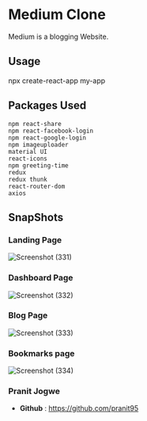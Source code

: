# Medium Clone

Medium is a blogging Website.


## Usage
npx create-react-app my-app


## Packages Used
```
npm react-share
npm react-facebook-login
npm react-google-login
npm imageuploader
material UI
react-icons
npm greeting-time
redux
redux thunk
react-router-dom
axios

```
## SnapShots
### Landing Page
![Screenshot (331)](https://user-images.githubusercontent.com/73213873/107113597-f547e200-6885-11eb-8abd-72106074907a.png)

### Dashboard Page
![Screenshot (332)](https://user-images.githubusercontent.com/73213873/107113618-13154700-6886-11eb-9d9e-8ee9ce17de93.png)
 
### Blog Page

![Screenshot (333)](https://user-images.githubusercontent.com/73213873/107113691-8dde6200-6886-11eb-9db7-23db37e036fa.png)

### Bookmarks page

![Screenshot (334)](https://user-images.githubusercontent.com/73213873/107113694-9171e900-6886-11eb-9f08-9fc7191b1519.png)
### Pranit Jogwe
- **Github** : https://github.com/pranit95
